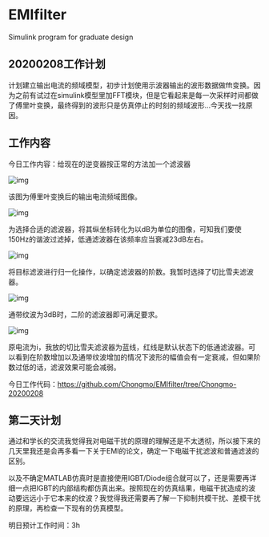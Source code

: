 # EMIfilter
Simulink program for graduate design
## 20200208工作计划

计划建立输出电流的频域模型，初步计划使用示波器输出的波形数据做fft变换。因为之前有试过在simulink模型里加FFT模块，但是它看起来是每一次采样时间都做了傅里叶变换，最终得到的波形只是仿真停止的时刻的频域波形…今天找一找原因。

## 工作内容

今日工作内容：给现在的逆变器按正常的方法加一个滤波器

![img](http://https://github.com/Chongmo/EMIfilter/blob/master/images/clip_image002.png)

该图为傅里叶变换后的输出电流频域图像。

![img](file:///C:/Users/DELL/AppData/Local/Temp/msohtmlclip1/01/clip_image004.png)

为选择合适的滤波器，将其纵坐标转化为以dB为单位的图像，可知我们要使150Hz的谐波过滤掉，低通滤波器在该频率应当衰减23dB左右。

![img](file:///C:/Users/DELL/AppData/Local/Temp/msohtmlclip1/01/clip_image006.jpg)

将目标滤波进行归一化操作，以确定滤波器的阶数。我暂时选择了切比雪夫滤波器。

![img](file:///C:/Users/DELL/AppData/Local/Temp/msohtmlclip1/01/clip_image008.jpg)

通带纹波为3dB时，二阶的滤波器即可满足要求。

![img](file:///C:/Users/DELL/AppData/Local/Temp/msohtmlclip1/01/clip_image010.png)

原电流为i，我放的切比雪夫滤波器为蓝线，红线是默认状态下的低通滤波器。可以看到在阶数增加以及通带纹波增加的情况下波形的幅值会有一定衰减，但如果阶数过低的话，滤波效果可能会减弱。

今日工作代码：https://github.com/Chongmo/EMIfilter/tree/Chongmo-20200208

## 第二天计划

通过和学长的交流我觉得我对电磁干扰的原理的理解还是不太透彻，所以接下来的几天里我还是会再多看一下关于EMI的论文，确定一下电磁干扰滤波和普通滤波的区别。

以及不确定MATLAB仿真时是直接使用IGBT/Diode组合就可以了，还是需要再详细一点把IGBT的内部结构都仿真出来。按照现在的仿真结果，电磁干扰造成的波动要远远小于它本来的纹波？我觉得我还需要再了解一下抑制共模干扰、差模干扰的原理，再检查一下现有的仿真模型。

明日预计工作时间：3h

